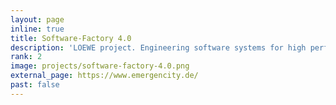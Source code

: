 ```yaml
---
layout: page
inline: true
title: Software-Factory 4.0
description: 'LOEWE project. Engineering software systems for high performance computing (HPC) using modern smart technology.'
rank: 2
image: projects/software-factory-4.0.png
external_page: https://www.emergencity.de/
past: false
---
```

